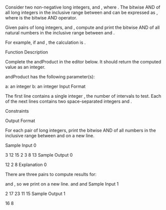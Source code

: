 Consider two non-negative long integers,  and , where . The bitwise AND of all long integers in the inclusive range between  and  can be expressed as , where  is the bitwise AND operator.

Given  pairs of long integers,  and , compute and print the bitwise AND of all natural numbers in the inclusive range between  and .

For example, if  and , the calculation is .

Function Description

Complete the andProduct in the editor below. It should return the computed value as an integer.

andProduct has the following parameter(s):

a: an integer
b: an integer
Input Format

The first line contains a single integer , the number of intervals to test.
Each of the next  lines contains two space-separated integers  and .

Constraints

Output Format

For each pair of long integers, print the bitwise AND of all numbers in the inclusive range between  and  on a new line.

Sample Input 0

3
12 15
2 3
8 13
Sample Output 0

12
2
8
Explanation 0

There are three pairs to compute results for:

 and 
, so we print  on a new line.
 and 
 and 
Sample Input 1

2
17 23
11 15
Sample Output 1

16
8
